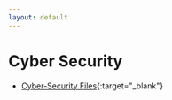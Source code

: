 ```yaml
---
layout: default
---
```


# Cyber Security

- [Cyber-Security Files](./programming/cyber-security){:target="_blank"}